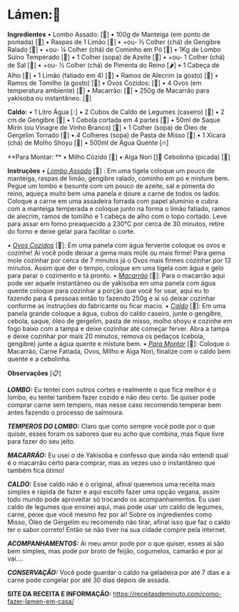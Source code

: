 # Lámen:🍜

**Ingredientes**
• Lombo Assado: [🥩]
• 100g de Manteiga (em ponto de pomada) [🧈]
• Raspas de 1 Limão [🍋]
• +ou- ½ Colher (chá) de Gengibre Ralado [🥄]
• +ou- ¼ Colher (chá) de Cominho em Pó [🥄]
• 1Kg de Lombo Suíno Temperado [🥩]
• 1 Colher (sopa) de Azeite [🥄]
• +ou- 1 Colher (chá) de Sal [🧂]
• +ou- ½ Colher (chá) de Pimenta do Reino [🌶️]
• 1 Cabeça de Alho [🧄]
• 1 Limão (fatiado em 4) [🍋]
• Ramos de Alecrim (a gosto) [🌱]
• Ramos de Tomilho (a gosto) [🌱]
•  Ovos Cozidos: [🥚]
•  4 Ovos (em temperatura ambiente) [🥚]
•  Macarrão: [🍝]
•  250g de Macarrão para yakisoba ou instantâneo. [🍝]

**Caldo:**
• 1 Litro Água [💧]
• 2 Cubos de Caldo de Legumes (caseiro) [🌱]
• 2 cm de Gengibre [🌱]
• 1 Cebola cortada em 4 partes [🧅]
• 50ml de Saque Mirin (ou Vinagre de Vinho Branco) [🍶]
• 1 Colher (sopa) de Óleo de Gergelim Torrado [🥄]
• 4 Colheres (sopa) de Pasta de Misso [🥄]
• 1 Xícara (chá) de Molho Shoyu [🍵]
• 500ml de Água Quente [🔥]

**Para Montar: **
• Milho Cozido [🌽]
• Alga Nori []🌿
Cebolinha (picada) [🧅]

**Instruções**
• *<u>Lombo Assado</u>* [🥩] : Em uma tigela coloque um pouco de manteiga, raspas de limão, gengibre ralado, cominho em pó e misture bem.
Pegue um lombo e besunte com um pouco de azeite, sal e pimenta do reino, aqueça muito bem uma panela e doure a carne de todos os lados.
Coloque a carne em uma assadeira forrada com papel alumínio e cubra com a manteiga temperada e coloque junto na forma o limão fatiado, ramos de alecrim, ramos de tomilho e 1 cabeça de alho com o topo cortado.
Leve para assar em forno preaquecido a 230°C por cerca de 30 minutos, retire do forno e deixe gelar para facilitar o corte.

• *<u>Ovos Cozidos</u>* [🥚]: Em uma panela com água fervente coloque os ovos e cozinhe! Ai você pode deixar a gema mais mole ou mais firme! Para gema mole cozinhar por cerca de 7 minutos já o Ovos mais firmes cozinhar por 13 minutos. Assim que der o tempo, coloque em uma tigela com água e gelo para parar o cozimento e tá pronto.
• *<u>Macarrão</u>* [🍝]: Para o macarrão aqui pode ser aquele instantâneo ou de yakisoba em uma panela com água quente coloque para cozinhar a porção que você for usar, aqui eu to fazendo para 4 pessoas então to fazendo 250g e ai só deixar cozinhar conforme as instruções do fabricante ou ficar macio.
• *<u>Caldo</u>* [🍲]: Em uma panela grande coloque a água, cubos do caldo caseiro, junte o gengibre, cebola, saque, óleo de gergelim, pasta de misso, molho shoyu e cozinhe em fogo baixo com a tampa e deixe cozinhar até começar ferver. Abra a tampa e deixe cozinhar por mais 20 minutos, remova os pedaços (cebola, gengibre) junte a água quente e misture bem.
• *<u>Para Montar</u>* [🥣]: Coloque o Macarrão, Carne Fatiada, Ovos, Milho e Alga Nori, finalize com o caldo bem quente e a cebolinha.

**Observações** [📋]

***LOMBO:*** Eu tentei com outros cortes e realmente o que fica melhor é o lombo, eu tentei também fazer cozido e não deu certo. Se quiser pode comprar carne sem tempero, mas nesse caso recomendo temperar bem antes fazendo o processo de salmoura.

***TEMPEROS DO LOMBO:***  Claro que como sempre você pode por o que quiser, esses foram os sabores que eu acho que combina, mas fique livre para fazer do seu jeito.

***MACARRÃO:*** Eu usei o de Yakisoba e confesso que ainda não entendi qual é o macarrão certo para comprar, mas as vezes uso o instantâneo que também fica ótimo!

***CALDO:***  Esse caldo não é o original, afinal queremos uma receita mais simples e rápida de fazer e aqui escolhi fazer uma opção vegana, assim todo mundo pode aproveitar só trocando os acompanhamentos. Eu usei caldo de legumes que ensinei aqui, mas pode usar um caldo de legumes, carne, peixe que você mesmo fez por ai! Sobre os ingredientes como Misso, Óleo de Gergelim eu recomendo não tirar, afinal isso que faz o caldo ter o sabor correto! Então se não tiver na sua cidade compre pela internet.

***ACOMPANHAMENTOS:***  Ai meu amor pode por o que quiser, esses ai são bem simples, mas pode por broto de feijão, cogumelos, camarão e por ai vai….

***CONSERVAÇÃO:***  Você pode guardar o caldo na geladeira por até 7 dias e a carne pode congelar por até 30 dias depois de assada.



**SITE DA RECEITA E INFORMAÇÃO:** https://receitasdeminuto.com/como-fazer-lamen-em-casa/